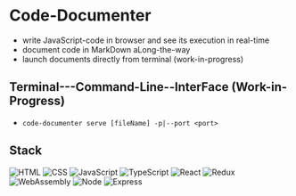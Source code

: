 # Code-Documenter

* write JavaScript-code in browser and see its execution in real-time
* document code in MarkDown aLong-the-way
* launch documents directly from terminal (work-in-progress)

## Terminal---Command-Line--InterFace (Work-in-Progress)

* `code-documenter serve [fileName] -p|--port <port>`

## Stack

![HTML](https://img.shields.io/badge/-HTML-E34F26?style=flat-square&logo=html5&logoColor=white)
![CSS](https://img.shields.io/badge/-CSS-1572B6?style=flat-square&logo=css3)
![JavaScript](https://img.shields.io/badge/-JavaScript-F7DF1E?style=flat-square&logo=javascript&logoColor=black)
![TypeScript](https://img.shields.io/badge/-TypeScript-007ACC?style=flat-square&logo=typescript&logoColor=white)
![React](https://img.shields.io/badge/-React-61DAFB?style=flat-square&logo=react&logoColor=black)
![Redux](https://img.shields.io/badge/-Redux-764ABC?style=flat-square&logo=redux)
![WebAssembly](https://img.shields.io/badge/-WebAssembly-654FF0?style=flat-square&logo=webassembly&logoColor=white)
![Node](https://img.shields.io/badge/-Node-339933?style=flat-square&logo=Node.js&logoColor=white)
![Express](https://img.shields.io/badge/-Express-F5F5F5?style=flat-square&logo=Express&logoColor=black)